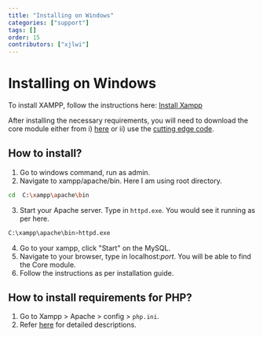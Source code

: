 ```yaml
---
title: "Installing on Windows"
categories: ["support"]
tags: []
order: 15
contributors: ["xjlwi"]
---
```


# Installing on Windows

To install XAMPP, follow the instructions here: 
[Install Xampp](https://docs.gibbonedu.org/administrators/getting-started/installing-gibbon/install-xampp/)

After installing the necessary requirements, you will need to download the core module either from 
i) [here](https://gibbonedu.org/download/) or 
ii) use the [cutting edge code](https://docs.gibbonedu.org/administrators/getting-started/installing-gibbon/cutting-edge-code/).

## How to install?
1. Go to windows command, run as admin. 
2. Navigate to xampp/apache/bin. Here I am using root directory.
  ``` sh
  cd  C:\xampp\apache\bin
  ```

3. Start your Apache server. Type in `httpd.exe`. You would see it running as per here. 
  ``` sh
  C:\xampp\apache\bin>httpd.exe
  ```
4. Go to your xampp, click "Start" on the MySQL.
5. Navigate to your browser, type in localhost:<i>port</i>. You will be able to find the Core module.
6. Follow the instructions as per installation guide.

## How to install requirements for PHP?
1. Go to Xampp > Apache > config > `php.ini`.
2. Refer [here](https://www.geeksforgeeks.org/how-to-install-php-extensions-on-windows/) for detailed descriptions. 
